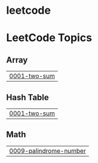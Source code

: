 # leetcode
<!---LeetCode Topics Start-->
# LeetCode Topics
## Array
|  |
| ------- |
| [0001-two-sum](https://github.com/Varun041004/leetcode/tree/master/0001-two-sum) |
## Hash Table
|  |
| ------- |
| [0001-two-sum](https://github.com/Varun041004/leetcode/tree/master/0001-two-sum) |
## Math
|  |
| ------- |
| [0009-palindrome-number](https://github.com/Varun041004/leetcode/tree/master/0009-palindrome-number) |
<!---LeetCode Topics End-->